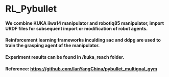 # RL_Pybullet

#### We combine KUKA iiwa14 manipulator and robotiq85 manipulator, import URDF files for subsequent import or modification of robot agents.

#### Reinforcement learning frameworks inculding sac and ddpg are used to train the grasping agent of the manipulator.

#### Experiment results can be found in /kuka_reach folder.

#### Reference: https://github.com/IanYangChina/pybullet_multigoal_gym 
